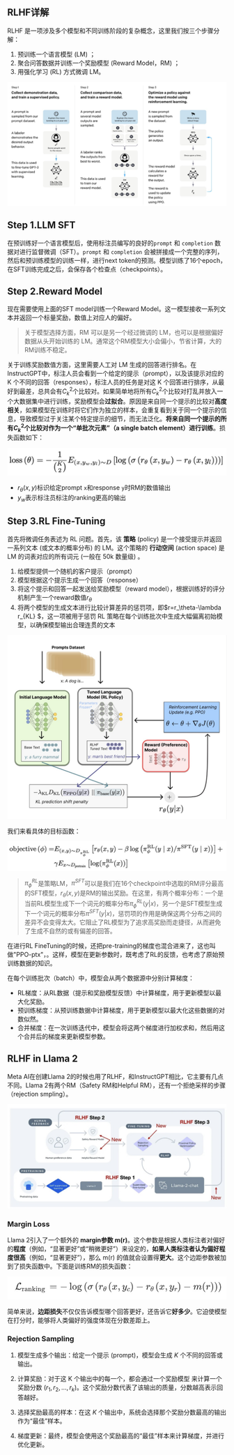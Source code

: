 ## RLHF详解

RLHF 是一项涉及多个模型和不同训练阶段的复杂概念，这里我们按三个步骤分解：

1. 预训练一个语言模型 (LM) ；
2. 聚合问答数据并训练一个奖励模型 (Reward Model，RM) ；
3. 用强化学习 (RL) 方式微调 LM。

<img src="./img/InstructGPT-1.jpg" style="zoom:50%;" />



## Step 1.LLM SFT

在预训练好一个语言模型后，使用标注员编写的良好的`prompt` 和 `completion` 数据对进行监督微调（SFT）。`prompt` 和 `completion` 会被拼接成一个完整的序列，然后和预训练模型的训练一样，进行next token的预测。模型训练了16个epoch，在SFT训练完成之后，会保存各个检查点（checkpoints）。



## Step 2.Reward Model

现在需要使用上面的SFT model训练一个Reward Model。这一模型接收一系列文本并返回一个标量奖励，数值上对应人的偏好。

> 关于模型选择方面，RM 可以是另一个经过微调的 LM，也可以是根据偏好数据从头开始训练的 LM。通常这个RM模型大小会偏小，节省计算，大的RM训练不稳定。

关于训练奖励数值方面，这里需要人工对 LM 生成的回答进行排名。在InstructGPT中，标注人员会看到一个给定的提示（prompt），以及该提示对应的 K 个不同的回答（responses），标注人员的任务是对这 K 个回答进行排序，从最好到最差，总共会有$C_k^2$个比较对。如果简单地将所有$C_k^2$个比较对打乱并放入一个大数据集中进行训练，奖励模型会**过拟合**。原因是来自同一个提示的比较对**高度相关**，如果模型在训练时将它们作为独立的样本，会重复看到关于同一个提示的信息，导致模型过于关注某个特定提示的细节，而无法泛化。**将来自同一个提示的所有$C_k^2$个比较对作为一个“单批次元素”（a single batch element）进行训练**。损失函数如下：

![](./img/InstructGPT-RMLoss.jpg)

* $r_\theta(x,y)$标识给定prompt `x`和response `y`时RM的数值输出
* $y_w$表示标注员标注的ranking更高的输出



## Step 3.RL Fine-Tuning

首先将微调任务表述为 RL 问题。首先，该 **策略** (policy) 是一个接受提示并返回一系列文本 (或文本的概率分布) 的 LM。这个策略的 **行动空间** (action space) 是 LM 的词表对应的所有词元 (一般在 50k 数量级) 。

1. 给模型提供一个随机的客户提示（prompt）
2. 模型根据这个提示生成一个回答（response）
3. 将这个提示和回答一起发送给奖励模型（reward model），根据训练好的评分机制产生一个reward数值$r_\theta$
4. 将两个模型的生成文本进行比较计算差异的惩罚项，即$r=r_\theta-\lambda r_{KL} $，这一项被用于惩罚 RL 策略在每个训练批次中生成大幅偏离初始模型，以确保模型输出合理连贯的文本

![](./img/InstructGPT-2.jpg)

我们来看具体的目标函数：

![](./img/InstructGPT-RLLoss.jpg)

> $\pi_\phi^{RL}$是策略LM，$\pi^{SFT}$可以是我们在16个checkpoint中选取的RM评分最高的SFT模型，$r_\theta(x,y)$是RM的输出奖励。在这里，有两个概率分布：一个是当前RL模型生成下一个词元的概率分布$\pi_\phi^{RL}(y | x)$，另一个是SFT模型生成下一个词元的概率分布$\pi^{SFT}(y|x)$，惩罚项的作用是确保这两个分布之间的差异不会变得太大。它阻止了RL模型为了追求高奖励而走捷径，从而避免了生成不自然的或有偏差的回答。

在进行RL FineTuning的时候，还把pre-training的梯度也混合进来了，这也叫做"PPO-ptx"，。这样，模型在更新参数时，既考虑了RL的反馈，也考虑了原始预训练数据的知识。

在每个训练批次（batch）中，模型会从两个数据源中分别计算梯度：

* RL梯度：从RL数据（提示和奖励模型反馈）中计算梯度，用于更新模型以最大化奖励。
* 预训练梯度：从预训练数据中计算梯度，用于更新模型以最大化这些数据的对数似然。
* 合并梯度：在一次训练迭代中，模型会将这两个梯度进行加权求和，然后用这个合并后的梯度来更新模型参数。



## RLHF in Llama 2

Meta AI在创建Llama 2的时候也用了RLHF，和InstructGPT相比，它主要有几点不同。Llama 2有两个RM（Safety RM和Helpful RM），还有一个拒绝采样的步骤（rejection smpling）。

![](./img/RLHF-Llama2-1.jpg)

### Margin Loss

Llama 2引入了一个额外的 **margin参数 m(r)**。这个参数是根据人类标注者对偏好的**程度**（例如，“显著更好”或“稍微更好”）来设定的，**如果人类标注者认为偏好程度很高**（例如，“显著更好”），那么 m(r) 的值就会设置得**更大**。这个边距参数被加到了损失函数中。下面是训练RM的损失函数：

![](./img/RLHF-Llama2-2.jpg)

简单来说，**边距损失**不仅仅告诉模型哪个回答更好，还告诉它**好多少**。它迫使模型在打分时，能够将人类偏好的强度体现在分数差距上。



### Rejection Sampling

1. 模型生成多个输出：给定一个提示 (prompt)，模型会生成 $K$ 个不同的回答或输出。

2. 计算奖励：对于这 K 个输出中的每一个，都会通过一个奖励模型 来计算一个奖励分数 $(r_1,r_2,...,r_k)$。这个奖励分数代表了该输出的质量，分数越高表示回答越好。
3. 选择奖励最高的样本：在这 $K$ 个输出中，系统会选择那个奖励分数最高的输出作为“最佳”样本。
4. 梯度更新：最终，模型会使用这个奖励最高的“最佳”样本来计算梯度，并进行优化更新。



